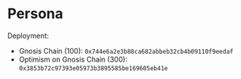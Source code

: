 # Persona
Deployment:
- Gnosis Chain (100): `0x744e6a2e3b88ca682abbeb32cb4b09110f9eedaf`
- Optimism on Gnosis Chain (300): `0x3853b72c97393e05973b3895585be169605eb41e` 